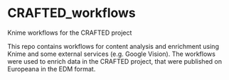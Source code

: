 # CRAFTED_workflows
Knime workflows for the CRAFTED project

This repo contains workflows for content analysis and enrichment using Knime and some external services (e.g. Google Vision).
The workflows were used to enrich data in the CRAFTED project, that were published on Europeana in the EDM format.
